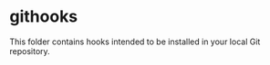 githooks
========

This folder contains hooks intended to be installed in your local Git repository.
